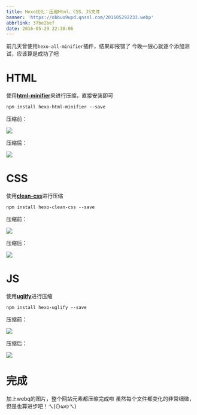 ```yaml
---
title: Hexo优化：压缩Html、CSS、JS文件
banner: 'https://obbuo9upd.qnssl.com/201605292233.webp'
abbrlink: 37be2bef
date: 2016-05-29 22:30:06
---
```

前几天曾使用`hexo-all-minifier`插件，结果却报错了
今晚一狠心就逐个添加测试，应该算是成功了吧
<!--more-->

# HTML

使用[**html-minifier**](https://github.com/kangax/html-minifier)来进行压缩，直接安装即可

```
npm install hexo-html-minifier --save
```
压缩前：

![](https://obbuo9upd.qnssl.com/20160529214919.webp)

压缩后：

![](https://obbuo9upd.qnssl.com/20160529214859.webp)


# CSS

使用[**clean-css**](https://github.com/jakubpawlowicz/clean-css)进行压缩

```
npm install hexo-clean-css --save
```
压缩前：

![](https://obbuo9upd.qnssl.com/20160529215601.webp)

压缩后：

![](https://obbuo9upd.qnssl.com/20160529215646.webp)

# JS

使用[**uglify**](https://lisperator.net/uglifyjs/)进行压缩

```
npm install hexo-uglify --save
```
压缩前：

![](https://obbuo9upd.qnssl.com/20160529220658.webp)

压缩后：

![](https://obbuo9upd.qnssl.com/20160529220643.webp)


# 完成

加上webq的图片，整个网站元素都压缩完成啦
虽然每个文件都变化的非常细微，但是也算进步吧！ㄟ(⊙ω⊙ㄟ)

